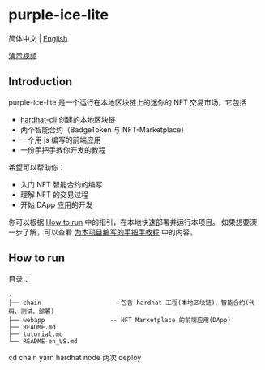 # purple-ice-lite

简体中文 | [English](./README-en_US.md)

[演示视频]()

## Introduction

purple-ice-lite 是一个运行在本地区块链上的迷你的 NFT 交易市场，它包括

- [hardhat-cli]() 创建的本地区块链
- 两个智能合约（BadgeToken 与 NFT-Marketplace）
- 一个用 js 编写的前端应用
- 一份手把手教你开发的教程

希望可以帮助你：

- 入门 NFT 智能合约的编写
- 理解 NFT 的交易过程
- 开始 DApp 应用的开发

你可以根据 [How to run](#how-to-run) 中的指引，在本地快速部署并运行本项目。
如果想要深一步了解，可以查看 [为本项目编写的手把手教程](./tutorial.md) 中的内容。

## How to run

目录：

```plain
.
├── chain                   -- 包含 hardhat 工程(本地区块链)、智能合约(代码、测试、部署)
├── webapp                  -- NFT Marketplace 的前端应用(DApp)
├── README.md  
├── tutorial.md  
└── README-en_US.md 
```

cd chain
yarn hardhat node
两次 deploy
